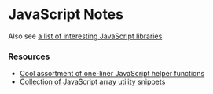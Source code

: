 # JavaScript Notes

Also see [a list of interesting JavaScript libraries](javascript-libraries).

### Resources
- [Cool assortment of one-liner JavaScript helper functions](https://1loc.dev/)
- [Collection of JavaScript array utility snippets](https://surma.github.io/underdash/)

